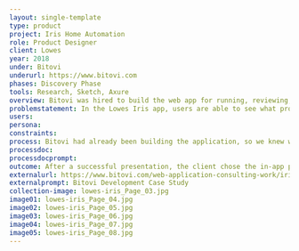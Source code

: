 ```yaml
---
layout: single-template
type: product
project: Iris Home Automation
role: Product Designer
client: Lowes
year: 2018
under: Bitovi
underurl: https://www.bitovi.com
phases: Discovery Phase
tools: Research, Sketch, Axure
overview: Bitovi was hired to build the web app for running, reviewing, and setting up rules for Lowes Iris home automation products. During our engagement we noticed that there was no direct way for users to purchase products through the webapp. Instead, users would have to navigate away from the Iris app to Lowes.com to find and purchase additional home automation products.
problemstatement: In the Lowes Iris app, users are able to see what products they need to be able to do a certain task. For example, a user could see that with the right product they could set up rules for watering their lawn. However, to purchase the product the user had to navigate away from the Iris app to Lowes.com to find and purchase the product want. <br><br> The Bitovi team identified this as a place to connect users with products.
users:
persona:
constraints:
process: Bitovi had already been building the application, so we knew what the possibilites were in integrating product sales within the product. Working alongside of a Bitovi developer, we created two optional flow solutions that we took to the client for approval.
processdoc:
processdocprompt:
outcome: After a successful presentation, the client chose the in-app purchasing path and we began planning for implimentation.
externalurl: https://www.bitovi.com/web-application-consulting-work/iris-lowes-iot-home-automation-app
externalprompt: Bitovi Development Case Study
collection-image: lowes-iris_Page_03.jpg
image01: lowes-iris_Page_04.jpg
image02: lowes-iris_Page_05.jpg
image03: lowes-iris_Page_06.jpg
image04: lowes-iris_Page_07.jpg
image05: lowes-iris_Page_08.jpg
---
```

